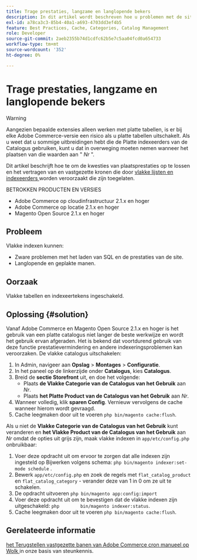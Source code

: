 ```yaml
---
title: Trage prestaties, langzame en langlopende bekers
description: In dit artikel wordt beschreven hoe u problemen met de siteprestaties kunt oplossen en hoe u de werking en het vastlopen van crons kunt vertragen die worden veroorzaakt door platte tabellen en indexeerders die zijn ingeschakeld.
exl-id: a78ca3c3-85b4-40a1-a693-4703dd3ef4b5
feature: Best Practices, Cache, Categories, Catalog Management
role: Developer
source-git-commit: 2aeb2355b74d1cdfc62b5e7c5aa04fcd0a654733
workflow-type: tm+mt
source-wordcount: '352'
ht-degree: 0%

---
```


# Trage prestaties, langzame en langlopende bekers

>[!WARNING]
>
>Aangezien bepaalde extensies alleen werken met platte tabellen, is er bij elke Adobe Commerce-versie een risico als u platte tabellen uitschakelt. Als u weet dat u sommige uitbreidingen hebt die de Platte indexeerders van de Catalogus gebruiken, kunt u dat in overweging moeten nemen wanneer het plaatsen van die waarden aan &quot; *Nr* &quot;.

Dit artikel beschrijft hoe te om de kwesties van plaatsprestaties op te lossen en het vertragen van en vastgezette kronen die door [ vlakke lijsten en indexeerders ](https://experienceleague.adobe.com/nl/docs/commerce-admin/catalog/catalog/catalog-flat) worden veroorzaakt die zijn toegelaten.

BETROKKEN PRODUCTEN EN VERSIES

* Adobe Commerce op cloudinfrastructuur 2.1.x en hoger
* Adobe Commerce op locatie 2.1.x en hoger
* Magento Open Source 2.1.x en hoger

## Probleem

Vlakke indexen kunnen:

* Zware problemen met het laden van SQL en de prestaties van de site.
* Langlopende en geplakte manen.

## Oorzaak

Vlakke tabellen en indexeertekens ingeschakeld.

## Oplossing {#solution}

Vanaf Adobe Commerce en Magento Open Source 2.1.x en hoger is het gebruik van een platte catalogus niet langer de beste werkwijze en wordt het gebruik ervan afgeraden. Het is bekend dat voortdurend gebruik van deze functie prestatievermindering en andere indexeringsproblemen kan veroorzaken. De vlakke catalogus uitschakelen:

1. In Admin, navigeer aan **Opslag** > **Montages** > **Configuratie**.
1. In het paneel op de linkerzijde onder **Catalogus**, kies **Catalogus**.
1. Breid de **sectie Storefront** uit, en doe het volgende:
   * Plaats **de Vlakke Categorie van de Catalogus van het Gebruik** aan *Nr*.
   * Plaats **het Platte Product van de Catalogus van het Gebruik** aan *Nr*.
1. Wanneer volledig, klik **sparen Config**. Vernieuw vervolgens de cache wanneer hierom wordt gevraagd.
1. Cache leegmaken door uit te voeren `php bin/magento cache:flush`.

Als u niet de **Vlakke Categorie van de Catalogus van het Gebruik** kunt veranderen en **het Vlakke Product van de Catalogus van het Gebruik** aan *Nr* omdat de opties uit grijs zijn, maak vlakke indexen in `app/etc/config.php` onbruikbaar:

1. Voer deze opdracht uit om ervoor te zorgen dat alle indexen zijn ingesteld op Bijwerken volgens schema: `php bin/magento indexer:set-mode schedule` .
1. Bewerk `app/etc/config.php` en zoek de regels met `flat_catalog_product` en `flat_catalog_category` - verander deze van 1 in 0 om ze uit te schakelen.
1. De opdracht uitvoeren `php bin/magento app:config:import`
1. Voer deze opdracht uit om te bevestigen dat de vlakke indexen zijn uitgeschakeld: `php        bin/magento indexer:status`.
1. Cache leegmaken door uit te voeren `php bin/magento cache:flush`.

## Gerelateerde informatie

[ het Terugstellen vastgezette banen van Adobe Commerce cron manueel op Wolk ](/help/how-to/general/reset-stuck-magento-cron-jobs-manually-on-cloud.md) in onze basis van steunkennis.
